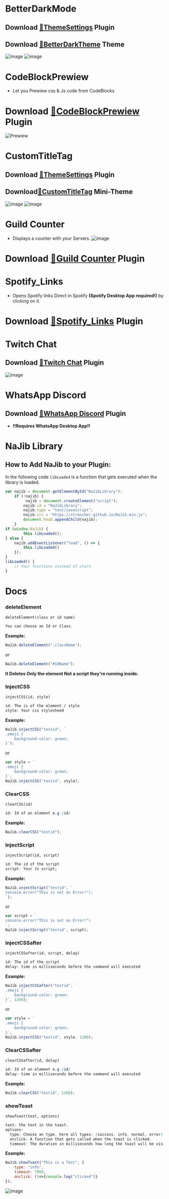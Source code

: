 # **BetterDarkMode**
## Download [**🔽ThemeSettings**](https://betterdiscord.net/ghdl?url=https://raw.githubusercontent.com/mwittrien/BetterDiscordAddons/master/Plugins/ThemeSettings/ThemeSettings.plugin.js) Plugin
## Download [**🔽BetterDarkTheme**](https://betterdiscord.net/ghdl?url=https://raw.githubusercontent.com/Strencher/BetterDiscordStuff/master/BetterDarkTheme/BetterDark.theme.css) Theme
![image](https://raw.githubusercontent.com/Strencher/Strencher/master/GIF.gif)
![image](https://raw.githubusercontent.com/Strencher/Strencher/master/GIF2.gif)


# CodeBlockPrewiew
- Let you Prewiew css & Js code from CodeBlocks
# Download [**🔽CodeBlockPrewiew**](https://betterdiscord.net/ghdl?url=https://raw.githubusercontent.com/Strencher/strencher.github.io/master/CodeBlockPrewiew.plugin.js) Plugin
![Prewiew](https://strencher.github.io/CssCodePrewiew.gif)

# **CustomTitleTag**
## Download [**🔽ThemeSettings**](https://betterdiscord.net/ghdl?url=https://raw.githubusercontent.com/mwittrien/BetterDiscordAddons/master/Plugins/ThemeSettings/ThemeSettings.plugin.js) Plugin
## Download[**🔽CustomTitleTag**](https://betterdiscord.net/ghdl?url=https://raw.githubusercontent.com/Strencher/BetterDiscordStuff/master/CustomTitleTga/CustomTitleTag.theme.css) Mini-Theme
![image](https://raw.githubusercontent.com/Strencher/Strencher/master/Screenshot_1.png)
![image](https://raw.githubusercontent.com/Strencher/Strencher/master/Screenshot_2.png)
# Guild Counter
 - Displays a counter with your Servers.
 ![image](https://user-images.githubusercontent.com/46447572/70374194-61306280-18f0-11ea-9f56-e4100f8f19f1.png)

# Download [**🔽Guild Counter**](https://betterdiscord.net/ghdl?url=https://raw.githubusercontent.com/Strencher/BetterDiscordStuff/master/Guild-Counter/Guild-counter.plugin.js) Plugin

# Spotify_Links
 - Opens Spotify links Direct in Spotify **(Spotify Desktop App required!)** by clicking on it.

# Download [**🔽Spotify_Links**](https://betterdiscord.net/ghdl?url=https://raw.githubusercontent.com/Strencher/BetterDiscordStuff/master/Spotify_Links/Spotify_Links.plugin.js) Plugin

# Twitch Chat
## Download [**🔽Twitch Chat**](https://betterdiscord.net/ghdl?url=https://raw.githubusercontent.com/Strencher/BetterDiscordStuff/master/TwitchChat/twitchchat.plugin.js) Plugin

![image](https://strencher.github.io/TwitchChatPrewiew.gif)

# WhatsApp Discord
## Download [**🔽WhatsApp Discord**](https://betterdiscord.net/ghdl?url=https://raw.githubusercontent.com/Strencher/BetterDiscordStuff/master/WhatsAppDiscord/WhatsAppDiscord.plugin.js) Plugin

 - **!!Requires WhatsApp Desktop App!!**

# NaJib Library

## How to Add NaJib to your Plugin:
In the following code `libLoaded` is a function that gets executed when the library is loaded.
```js
var najib = document.getElementById("NaJibLibrary");
    if (!najib) {
         najib = document.createElement("script");
        najib.id = "NaJibLibrary";
        najib.type = "text/javascript";
        najib.src = "https://strencher.github.io/NaJib.min.js";
        document.head.appendChild(najib);
	}
if (window.NaJib) {
    	this.libLoaded();
} else {
    najib.addEventListener("load", () => {
        this.libLoaded()
	});
}
libLoaded() {
	// Your functions instead of start.
}
```
# Docs
### deleteElement
`deleteElement(class or id name)`
```css
You can choose an Id or Class.
```
**Example:**
```js
NaJib.deleteElement(".className");
```
or
```js
NaJib.deleteElement("#IdName");
```
**It Deletes Only the element Not a script they're running inside.**
### InjectCSS
`injectCSS(id, style)`
```css
id: The is of the element / style
style: Your css stylesheed
```
**Example:**
```js
NaJib.injectCSS("testid", `
.emoji {
    background-color: green;
}`);
```
or
```js
var style = `
.emoji {
    background-color: green;
}`;
NaJib.injectCSS("testid", style);
```
### ClearCSS
`clearCSS(id)`
```css
id: Id of an element e.g (id)
```
**Example:**
```js
NaJib.clearCSS("testid");
```
### InjectScript
`injectScript(id, script)`
```css
id: The id of the script
script: Your Js script;
```
**Example:**
```js
NaJib.injectScript("testid", `
console.error("This is not an Error!");
`);
```
or
```js
var script = `
console.error("This is not an Error!")
`;
NaJib.injectScript("testid", script);
```
### injectCSSafter
`injectCSSafter(id, script, delay)`
```css
id: The id of the script
delay: time in milliseconds before the command will executed
```
**Example:**
```js
NaJib.injectCSSafter("testid", `
.emoji {
    background-color: green;
}`, 1200);
```
or
```js
var style = `
.emoji {
    background-color: green;
}`;
NaJib.injectCSS("testid", style, 1200);
```
### ClearCSSafter
`clearCSSafter(id, delay)`
```css
id: Id of an element e.g (id)
delay: time in milliseconds before the command will executed
```
**Example:**
```js
NaJib.clearCSS("testid", 1200);
```
### showToast
`showToast(text, options)`
```css
text: the text in the toast.
options:
  type: Choose an type, here all types: (success, info, normal, error).
  onclick: A function that gets called when the toast is clicked.
  timeout: The duration in milliseconds how long the toast will be visible.
```
**Example:**
```js
NaJib.showToast("This is a Test", {
	type: "info",
	timeout: 7000,
	onclick: ()=>{console.log("clicked")}
});
```
![image](https://user-images.githubusercontent.com/46447572/70256004-ffed7f80-1787-11ea-8094-ee64e2f8772e.png)

